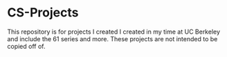 # CS-Projects
This repository is for projects I created I created in my time at UC Berkeley and include the 61 series and more. These projects are not intended to be copied off of.
